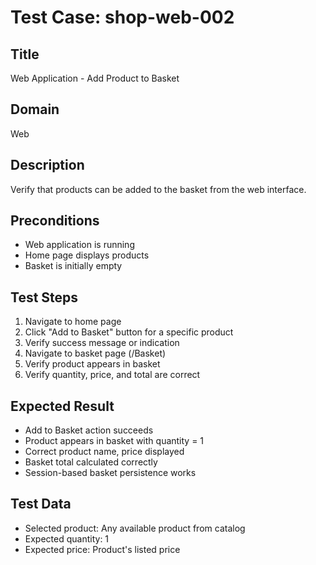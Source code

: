 # Test Case: shop-web-002

## Title
Web Application - Add Product to Basket

## Domain
Web

## Description
Verify that products can be added to the basket from the web interface.

## Preconditions
- Web application is running
- Home page displays products
- Basket is initially empty

## Test Steps
1. Navigate to home page
2. Click "Add to Basket" button for a specific product
3. Verify success message or indication
4. Navigate to basket page (/Basket)
5. Verify product appears in basket
6. Verify quantity, price, and total are correct

## Expected Result
- Add to Basket action succeeds
- Product appears in basket with quantity = 1
- Correct product name, price displayed
- Basket total calculated correctly
- Session-based basket persistence works

## Test Data
- Selected product: Any available product from catalog
- Expected quantity: 1
- Expected price: Product's listed price